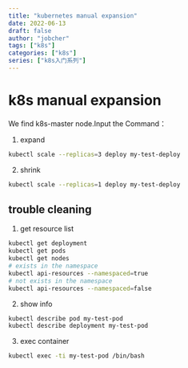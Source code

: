 ```yaml
---
title: "kubernetes manual expansion"
date: 2022-06-13
draft: false
author: "jobcher"
tags: ["k8s"]
categories: ["k8s"]
series: ["k8s入门系列"]
---
```


# k8s manual expansion

We find k8s-master node.Input the Command：

1. expand

```sh
kubectl scale --replicas=3 deploy my-test-deploy
```

2. shrink

```sh
kubectl scale --replicas=1 deploy my-test-deploy
```

## trouble cleaning

1. get resource list

```sh
kubectl get deployment
kubectl get pods
kubectl get nodes
# exists in the namespace
kubectl api-resources --namespaced=true
# not exists in the namespace
kubectl api-resources --namespaced=false
```

2. show info

```sh
kubectl describe pod my-test-pod
kubectl describe deployment my-test-pod

```

3. exec container

```sh
kubectl exec -ti my-test-pod /bin/bash
```
